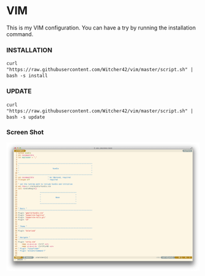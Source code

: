 
VIM
===

This is my VIM configuration. You can have a try by running the installation command.

### INSTALLATION

```
curl "https://raw.githubusercontent.com/Witcher42/vim/master/script.sh" | bash -s install
```

### UPDATE

```
curl "https://raw.githubusercontent.com/Witcher42/vim/master/script.sh" | bash -s update
```

### Screen Shot

![Screenshot of My Vim Configuration](./assets/screenshot-2.png)

